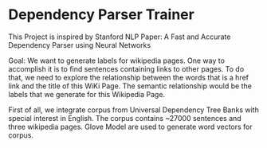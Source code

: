 # Dependency Parser Trainer

This Project is inspired by Stanford NLP Paper: A Fast and Accurate Dependency Parser using Neural Networks

Goal: We want to generate labels for wikipedia pages. One way to accomplish it is to 
find sentences containing links to other pages. To do that, we need to explore the relationship
between the words that is a href link and the title of this WiKi Page. The semantic 
relationship would be the labels that we generate for this Wikipedia Page.

First of all, we integrate corpus from Universal Dependency Tree Banks with special interest in English. 
The corpus contains ~27000 sentences and three wikipedia pages. Glove Model are used to generate 
word vectors for corpus. 
